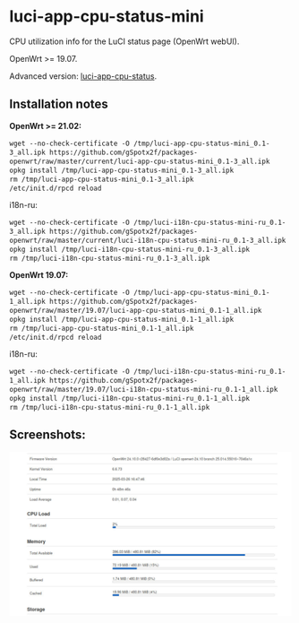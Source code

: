 # luci-app-cpu-status-mini
CPU utilization info for the LuCI status page (OpenWrt webUI).

OpenWrt >= 19.07.

Advanced version: [luci-app-cpu-status](https://github.com/gSpotx2f/luci-app-cpu-status).

## Installation notes

**OpenWrt >= 21.02:**

    wget --no-check-certificate -O /tmp/luci-app-cpu-status-mini_0.1-3_all.ipk https://github.com/gSpotx2f/packages-openwrt/raw/master/current/luci-app-cpu-status-mini_0.1-3_all.ipk
    opkg install /tmp/luci-app-cpu-status-mini_0.1-3_all.ipk
    rm /tmp/luci-app-cpu-status-mini_0.1-3_all.ipk
    /etc/init.d/rpcd reload

i18n-ru:

    wget --no-check-certificate -O /tmp/luci-i18n-cpu-status-mini-ru_0.1-3_all.ipk https://github.com/gSpotx2f/packages-openwrt/raw/master/current/luci-i18n-cpu-status-mini-ru_0.1-3_all.ipk
    opkg install /tmp/luci-i18n-cpu-status-mini-ru_0.1-3_all.ipk
    rm /tmp/luci-i18n-cpu-status-mini-ru_0.1-3_all.ipk

**OpenWrt 19.07:**

    wget --no-check-certificate -O /tmp/luci-app-cpu-status-mini_0.1-1_all.ipk https://github.com/gSpotx2f/packages-openwrt/raw/master/19.07/luci-app-cpu-status-mini_0.1-1_all.ipk
    opkg install /tmp/luci-app-cpu-status-mini_0.1-1_all.ipk
    rm /tmp/luci-app-cpu-status-mini_0.1-1_all.ipk
    /etc/init.d/rpcd reload

i18n-ru:

    wget --no-check-certificate -O /tmp/luci-i18n-cpu-status-mini-ru_0.1-1_all.ipk https://github.com/gSpotx2f/packages-openwrt/raw/master/19.07/luci-i18n-cpu-status-mini-ru_0.1-1_all.ipk
    opkg install /tmp/luci-i18n-cpu-status-mini-ru_0.1-1_all.ipk
    rm /tmp/luci-i18n-cpu-status-mini-ru_0.1-1_all.ipk

## Screenshots:

![](https://github.com/gSpotx2f/luci-app-cpu-status-mini/blob/master/screenshots/01.jpg)
